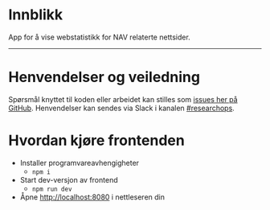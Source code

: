 Innblikk
========

App for å vise webstatistikk for NAV relaterte nettsider.

---

# Henvendelser og veiledning

Spørsmål knyttet til koden eller arbeidet kan stilles
som [issues her på GitHub](https://github.com/navikt/reops-websta/issues). Henvendelser kan sendes via Slack i
kanalen [#researchops](https://nav-it.slack.com/archives/C02UGFS2J4B).

# Hvordan kjøre frontenden

- Installer programvareavhengigheter
  - `npm i`
- Start dev-versjon av frontend
  - `npm run dev`
- Åpne [http://localhost:8080](http://localhost:8080) i nettleseren din
